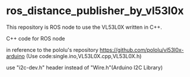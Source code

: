 # ros_distance_publisher_by_vl53l0x

This repository is ROS node to use the VL53L0X written in C++.

C++ code for ROS node

in reference to the pololu's repository https://github.com/pololu/vl53l0x-arduino (Use code:single.ino,VL53L0X.cpp,VL53L0X.h) 

use "i2c-dev.h" header instead of "Wire.h"(Arduino I2C Library)
